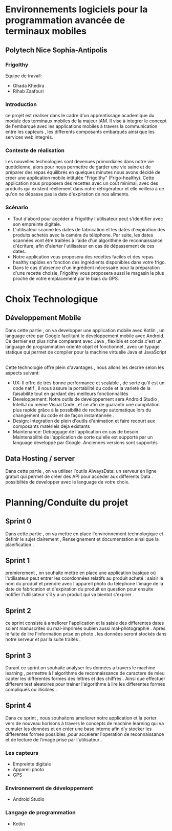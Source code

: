 # Environnements logiciels pour la programmation avancée de terminaux mobiles

## Polytech Nice Sophia-Antipolis


### Frigolthy
Equipe de travail:
* Ghada Khedira
* Rihab Zaafouri

### Introduction
ce projet est réaliser dans le cadre d'un apprentissage academique du module des terminaux mobiles de la majeur IAM. Il vise à integrer le concept de l'embarqué avec les applications mobiles à travers la communication entre les capteurs , les differents composants embarqués ainsi que les services web integrés.

### Contexte de réalisation
Les nouvelles technologies sont devenues primordiales dans notre vie quotidienne, alors pour nous permettre de garder une vie saine et de préparer des repas équilibrés en quelques minutes nous avons décidé de créer une application mobile intitulée "Frigolthy" (Frigo-healthy). 
Cette application nous proposera des recettes avec un coût minimal, avec des produits qui existent réellement dans notre réfrigérateur et elle veillera à ce qu'on ne dépasse pas la date d'expiration de nos aliments.

### Scénario
*  Tout d'abord pour accéder à Frigolthy l'utilisateur peut s'identifier avec son empreinte digitale.
*  L'utilisateur scanne les dates de fabrication et les dates d'expiration des produits achetés avec la caméra du téléphone. Par suite, les dates scannées vont être traitées à l'aide d'un algorithme de reconnaissance d'écriture, afin d'alerter l'utilisateur en cas de dépassement de ces dates.
*  Notre application vous proposera des recettes faciles et des repas healthy rapides en fonction des ingrédients disponibles dans votre frigo.
* Dans le cas d'absence d'un ingrédient nécessaire pour la préparation d'une recette choisie, Frigolthy vous proposera aussi le magasin le plus proche de votre emplacement par le biais du GPS.

# Choix Technologique 

## Développement Mobile
Dans cette partie , on va developper une application mobile avec Kotlin , un language crée par Google facilitant le developpement mobile avec Android. Ce dernier est  plus riche comparant avec Java , flexible et concis.c'est un language de programmation orienté objet et fonctionnel , avec un typage statique qui permet de compiler pour la machine virtuelle Java et JavaScript . 

Cette technologie offre plein d'avantages , nous allons les decrire selon les aspects suivant:

* UX: Il offre de trés bonne performance et scalable , de sorte qu'il est un code natif , il nous assure la portabilité du code et la varieté de la faisabilité tout en gardant des meilleurs fonctionnalités 
* Developpement: Notre outils de developpement sera Android Studio , IntelliJ ou même Visual Code , et ce  afin de guarantir une compilation plus rapide grâce à la possibilité de recharge automatique lors du changement du code et de façon instantannée . 
* Design: Integration de plein d'outils d'animation et faire recourt aux composants matériels deja existants
* Maintenance: Deboggage de l'application en cas de besoin. Maintenabilité de l'application de sorte qu'elle est supporté par un language developpé par Google. Anciennes versions sont supportés

## Data Hosting / server
Dans cette partie , on va utiliser l'outils AlwaysData: un serveur en ligne gratuit qui permet de créer des API pour accéder aux differents Data . possibiltés de developper avec le language de votre choix.

# Planning/Conduite du projet

## Sprint 0
Dans cette partie , on va mettre en place l'environnement technologique et definir le sujet clairement , Renseignement et documentation ainsi que la planification . 
## Sprint 1
premierement , on souhaite mettre en place une application basique où l'utilisateur peut entrer les coordonnées relatifs au produit acheté : saisir le nom du produit et prendre avec l'appareil photo du telephone l'image de la date de fabrication et d'expiration du produit en question pour ensuite notifier l'utilisateur s'il y a un produit qui va bientot s'expirer .
## Sprint 2
ce sprint consiste à ameliorer l'application et la saisie des differentes dates soient manuscrites ou mal-imprimés oubien aussi mal-photographié . Aprés le faite de lire l'information prise en photo , les données seront stockés dans notre serveur et par la suite traités .
## Sprint 3
Durant ce sprint on souhaite analyser les données a travers le machine learning , permettre à l'algorithme de reconnaissance de caractere de mieu capter les differentes formes des lettres et des chiffres . Ainsi que effectuer different test aleatoires pour trainer l'algorithme à lire les differentes formes compliqués ou illisibles .
## Sprint 4
Dans ce sprint , nous souhaitons ameliorer notre application et la porter vers de nouveau horisons à travers le concepts de machine learning qui va cumuler les données et en créer une base interne afin d'y stocker les differentes formes possibles ,pour accelerer l'operation de reconnaissance et de lecture de l'image prise par l'utilisateur .

### Les capteurs
* Empreinte digitale
* Appareil photo
* GPS
### Environnement de développement
* Android Studio
### Langage de programmation
* Kotlin
